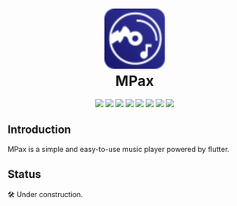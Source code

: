 <div align="center">
    <p>
    <h1>
        <img src="./assets/images/mpax_flutter.svg" width="120px"/>
        <br/>
        MPax
    </h1>
    </p>
    <p>
        <a href="https://github.com/realth000/mpax_flutter/releases">
            <img src="https://img.shields.io/github/release/realth000/mpax_flutter"/></a>
        <a href="https://github.com/realth000/mpax_flutter/releases">
            <img src="https://img.shields.io/badge/Android-available-brightgreen?logo=android"/></a>
        <a href="https://github.com/realth000/mpax_flutter/releases">
            <img src="https://img.shields.io/badge/Windows-comming%20soon-lightgrey?logo=windows"/></a>
        <a href="https://github.com/realth000/mpax_flutter/releases">
            <img src="https://img.shields.io/badge/Linux-comming%20soon-lightgrey?logo=linux"/></a>
        <a href="https://flutter.dev/">
            <img src="https://img.shields.io/badge/Flutter-3.3.2-blue?logo=flutter"/></a>
        <a href="https://www.dart.org/">
            <img src="https://img.shields.io/badge/Dart-2.18-blue?logo=dart"/></a>
        <a href="https://github.com/realth000/mpax_flutter/blob/master/LICENSE">
            <img src="https://img.shields.io/github/license/realth000/mpax_flutter"/></a>
        <a href="https://www.codacy.com/gh/realth000/mpax_flutter/dashboard?utm_source=github.com&amp;utm_medium=referral&amp;utm_content=realth000/mpax_flutter&amp;utm_campaign=Badge_Grade">
            <img src="https://app.codacy.com/project/badge/Grade/a7c4d70716514cfa89ebf8d19bd15a93"/></a>
    </p>
</div>

## Introduction

MPax is a simple and easy-to-use music player powered by flutter.

## Status

🛠️ Under construction.
